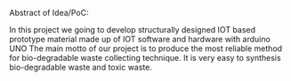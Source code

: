 Abstract of Idea/PoC:

In this project we going to develop structurally designed IOT based
prototype material made up of IOT software and hardware with arduino UNO
The main motto of our project is to produce the most reliable method for bio-degradable waste
collecting technique.
It is very easy to synthesis bio-degradable waste and toxic waste.
